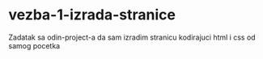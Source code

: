 # vezba-1-izrada-stranice
Zadatak sa odin-project-a da sam izradim stranicu kodirajuci html i css od samog pocetka
